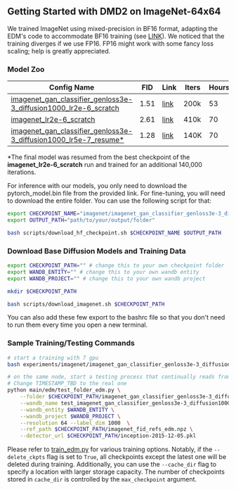 ## Getting Started with DMD2 on ImageNet-64x64

We trained ImageNet using mixed-precision in BF16 format, adapting the EDM's code to accommodate BF16 training (see [LINK](../../third_party/edm/training/networks.py)). We noticed that the training diverges if we use FP16. FP16 might work with some fancy loss scaling; help is greatly appreciated. 

### Model Zoo

| Config Name | FID | Link | Iters | Hours |
| ----------- | --- | ---- | ----- | ----- |
| [imagenet_gan_classifier_genloss3e-3_diffusion1000_lr2e-6_scratch](./imagenet_gan_classifier_genloss3e-3_diffusion1000_lr2e-6_scratch.sh) | 1.51 | [link](https://huggingface.co/tianweiy/DMD2/tree/main/model/imagenet/imagenet_gan_classifier_genloss3e-3_diffusion1000_lr2e-6_scratch_fid1.51_checkpoint_model_193500/) | 200k | 53 |
| [imagenet_lr2e-6_scratch](./imagenet_lr2e-6_scratch.sh) | 2.61 | [link](https://huggingface.co/tianweiy/DMD2/tree/main/model/imagenet/imagenet_lr2e-6_scratch_fid2.61_checkpoint_model_405500/) | 410k | 70 |
| [imagenet_gan_classifier_genloss3e-3_diffusion1000_lr5e-7_resume*](./imagenet_gan_classifier_genloss3e-3_diffusion1000_lr5e-7_resume.sh) | 1.28 | [link](https://huggingface.co/tianweiy/DMD2/tree/main/model/imagenet/imagenet_gan_classifier_genloss3e-3_diffusion1000_lr5e-7_resume_fid1.28_checkpoint_model_548000/) | 140K | 70 |

*The final model was resumed from the best checkpoint of the **imagenet_lr2e-6_scratch** run and trained for an additional 140,000 iterations. 

For inference with our models, you only need to download the pytorch_model.bin file from the provided link. For fine-tuning, you will need to download the entire folder.
You can use the following script for that:

```bash
export CHECKPOINT_NAME="imagenet/imagenet_gan_classifier_genloss3e-3_diffusion1000_lr2e-6_scratch_fid1.51_checkpoint_model_193500"  # note that the imagenet/ is necessary
export OUTPUT_PATH="path/to/your/output/folder"

bash scripts/download_hf_checkpoint.sh $CHECKPOINT_NAME $OUTPUT_PATH
```

### Download Base Diffusion Models and Training Data 

```.bash
export CHECKPOINT_PATH="" # change this to your own checkpoint folder 
export WANDB_ENTITY="" # change this to your own wandb entity
export WANDB_PROJECT="" # change this to your own wandb project

mkdir $CHECKPOINT_PATH

bash scripts/download_imagenet.sh $CHECKPOINT_PATH
```

You can also add these few export to the bashrc file so that you don't need to run them every time you open a new terminal.

### Sample Training/Testing Commands
```.bash
# start a training with 7 gpu
bash experiments/imagenet/imagenet_gan_classifier_genloss3e-3_diffusion1000_lr2e-6_scratch.sh  $CHECKPOINT_PATH $WANDB_ENTITY $WANDB_PROJECT

# on the same node, start a testing process that continually reads from the checkpoint folder and evaluate the FID 
# Change TIMESTAMP_TBD to the real one
python main/edm/test_folder_edm.py \
    --folder $CHECKPOINT_PATH/imagenet_gan_classifier_genloss3e-3_diffusion1000_lr2e-6_scratch/TIMESTAMP_TBD \
    --wandb_name test_imagenet_gan_classifier_genloss3e-3_diffusion1000_lr2e-6_scratch \
    --wandb_entity $WANDB_ENTITY \
    --wandb_project $WANDB_PROJECT \
    --resolution 64 --label_dim 1000  \
    --ref_path $CHECKPOINT_PATH/imagenet_fid_refs_edm.npz \
    --detector_url $CHECKPOINT_PATH/inception-2015-12-05.pkl 
```

Please refer to [train_edm.py](../../main/edm/train_edm.py) for various training options. Notably, if the `--delete_ckpts` flag is set to `True`, all checkpoints except the latest one will be deleted during training. Additionally, you can use the `--cache_dir` flag to specify a location with larger storage capacity. The number of checkpoints stored in `cache_dir` is controlled by the `max_checkpoint` argument.
